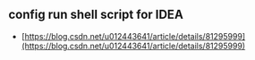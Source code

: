 
## config run shell script for IDEA
* [https://blog.csdn.net/u012443641/article/details/81295999](https://blog.csdn.net/u012443641/article/details/81295999)


